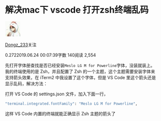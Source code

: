 # 解决mac下 vscode 打开zsh终端乱码

[![img](imgs/96.jpeg)](https://www.jianshu.com/u/cd005a0818c2)

[Dongz_233](https://www.jianshu.com/u/cd005a0818c2)关注

0.2722019.06.24 00:07:39字数 140阅读 2,554

先打开字体册查找是否已经安装`Meslo LG M for Powerline`字体，没装就装上。
我的终端使用的是 Zsh，并且配置了 Zsh 的一个主题，这个主题需要安装字体来支持箭头效果，在 iTerm2 中我设置了这个字体，但是 VS Code 里这个箭头还是显示乱码，解决方法：

打开 VS Code 的 settings.json 文件，加入下面一行，

```bash
"terminal.integrated.fontFamily": "Meslo LG M for Powerline",
```

这样 VS Code 内置的终端就能正确显示 Zsh 主题的箭头了

